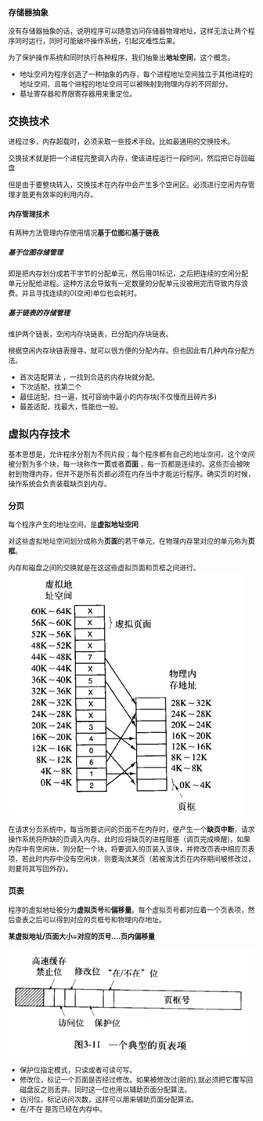 ### 存储器抽象
没有存储器抽象的话，说明程序可以随意访问存储器物理地址，这样无法让两个程序同时运行，同时可能破坏操作系统，引起灾难性后果。

为了保护操作系统和同时执行各种程序，我们抽象出**地址空间**，这个概念。

 - 地址空间为程序创造了一种抽象的内存，每个进程地址空间独立于其他进程的地址空间，且每个进程的地址空间可以被映射到物理内存的不同部分。
 - 基址寄存器和界限寄存器用来重定位。
## 交换技术
进程过多，内存超载时，必须采取一些技术手段。比如最通用的交换技术。

交换技术就是把一个进程完整调入内存，使该进程运行一段时间，然后把它存回磁盘

但是由于要整块转入，交换技术在内存中会产生多个空闲区。必须进行空闲内存管理才能更有效率的利用内存。

#### 内存管理技术
有两种方法管理内存使用情况**基于位图**和**基于链表**

##### 基于位图存储管理
即是把内存划分成若干字节的分配单元，然后用01标记，之后把连续的空闲分配单元分配给进程。这种方法会导致有一定数量的分配单元没被用完而导致内存浪费。并且寻找连续的0(空闲)单位也会耗时。

##### 基于链表的存储管理
维护两个链表，空闲内存块链表，已分配内存块链表。

根据空闲内存块链表搜寻，就可以很方便的分配内存。但也因此有几种内存分配方法。

 - 首次适配算法 ，一找到合适的内存块就分配。
 - 下次适配，找第二个
 - 最佳适配，扫一遍，找可容纳中最小的内存块(不仅慢而且碎片多)
 - 最差适配，找最大，性能也一般。

## 虚拟内存技术
基本思想是，允许程序分割为不同片段；每个程序都有自己的地址空间，这个空间被分割为多个块，每一块称作**一页**或者**页面** ，每一页都是连续的。这些页会被映射到物理内存，但并不是所有页都必须在内存当中才能运行程序。确实页的时候，操作系统会负责装载缺页到内存。

### 分页
每个程序产生的地址空间，是**虚拟地址空间**

对这些虚拟地址空间划分成称为**页面**的若干单元，在物理内存里对应的单元称为**页框**。

内存和磁盘之间的交换就是在这这些虚拟页面和页框之间进行。
![](image/03.png)

在请求分页系统中，每当所要访问的页面不在内存时，便产生一个**缺页中断**，请求操作系统将所缺的页调入内存。此时应将缺页的进程阻塞（调页完成唤醒)，如果内存中有空闲块，则分配一个块，将要调入的页装入该块，并修改页表中相应页表项，若此时内存中没有空闲块，则要淘汰某页（若被淘汰页在内存期间被修改过，则要将其写回外存)。

### 页表
程序的虚拟地址被分为**虚拟页号**和**偏移量**。每个虚拟页号都对应着一个页表项，然后查表之后可以得到对应的页框号和物理内存地址。

**某虚拟地址/页面大小=对应的页号....页内偏移量**

![](image/04.png)

 - 保护位指定模式，只读或者可读可写。
 - 修改位，标记一个页面是否经过修改。如果被修改过(脏的),就必须把它覆写回磁盘反之则丢弃。同时这一位也用以辅助页面分配算法。
 - 访问位，标记访问次数，这样可以用来辅助页面分配算法。
 - 在/不在 是否已经在内存中。